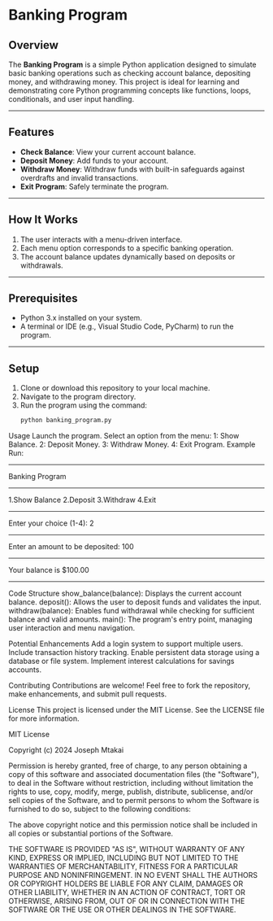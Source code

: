 # Banking Program

## Overview
The **Banking Program** is a simple Python application designed to simulate basic banking operations such as checking account balance, depositing money, and withdrawing money. This project is ideal for learning and demonstrating core Python programming concepts like functions, loops, conditionals, and user input handling.

---

## Features
- **Check Balance**: View your current account balance.
- **Deposit Money**: Add funds to your account.
- **Withdraw Money**: Withdraw funds with built-in safeguards against overdrafts and invalid transactions.
- **Exit Program**: Safely terminate the program.

---

## How It Works
1. The user interacts with a menu-driven interface.
2. Each menu option corresponds to a specific banking operation.
3. The account balance updates dynamically based on deposits or withdrawals.

---

## Prerequisites
- Python 3.x installed on your system.
- A terminal or IDE (e.g., Visual Studio Code, PyCharm) to run the program.

---

## Setup
1. Clone or download this repository to your local machine.
2. Navigate to the program directory.
3. Run the program using the command:
   ```bash
   python banking_program.py

Usage
Launch the program.
Select an option from the menu:
1: Show Balance.
2: Deposit Money.
3: Withdraw Money.
4: Exit Program.
Example Run:
*********************
   Banking Program   
*********************
1.Show Balance
2.Deposit
3.Withdraw
4.Exit
*********************
Enter your choice (1-4): 2
*********************
Enter an amount to be deposited: 100
*********************
Your balance is $100.00
*********************

Code Structure
show_balance(balance): Displays the current account balance.
deposit(): Allows the user to deposit funds and validates the input.
withdraw(balance): Enables fund withdrawal while checking for sufficient balance and valid amounts.
main(): The program's entry point, managing user interaction and menu navigation.

Potential Enhancements
Add a login system to support multiple users.
Include transaction history tracking.
Enable persistent data storage using a database or file system.
Implement interest calculations for savings accounts.

Contributing
Contributions are welcome! Feel free to fork the repository, make enhancements, and submit pull requests.

License
This project is licensed under the MIT License. See the LICENSE file for more information.

MIT License

Copyright (c) 2024 Joseph Mtakai

Permission is hereby granted, free of charge, to any person obtaining a copy
of this software and associated documentation files (the "Software"), to deal
in the Software without restriction, including without limitation the rights
to use, copy, modify, merge, publish, distribute, sublicense, and/or sell
copies of the Software, and to permit persons to whom the Software is
furnished to do so, subject to the following conditions:

The above copyright notice and this permission notice shall be included in all
copies or substantial portions of the Software.

THE SOFTWARE IS PROVIDED "AS IS", WITHOUT WARRANTY OF ANY KIND, EXPRESS OR
IMPLIED, INCLUDING BUT NOT LIMITED TO THE WARRANTIES OF MERCHANTABILITY,
FITNESS FOR A PARTICULAR PURPOSE AND NONINFRINGEMENT. IN NO EVENT SHALL THE
AUTHORS OR COPYRIGHT HOLDERS BE LIABLE FOR ANY CLAIM, DAMAGES OR OTHER
LIABILITY, WHETHER IN AN ACTION OF CONTRACT, TORT OR OTHERWISE, ARISING FROM,
OUT OF OR IN CONNECTION WITH THE SOFTWARE OR THE USE OR OTHER DEALINGS IN THE
SOFTWARE.
